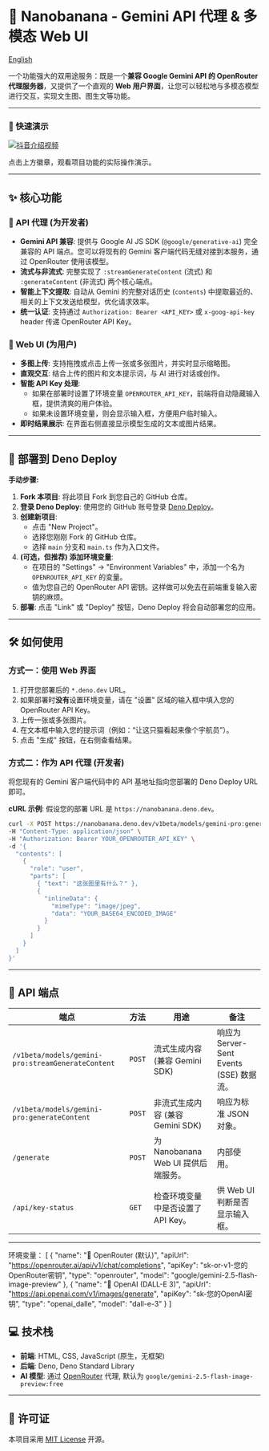 # 🍌 Nanobanana - Gemini API 代理 & 多模态 Web UI

[English](./README.en.md)


一个功能强大的双用途服务：既是一个**兼容 Google Gemini API 的 OpenRouter 代理服务器**，又提供了一个直观的 **Web 用户界面**，让您可以轻松地与多模态模型进行交互，实现文生图、图生文等功能。

---

### 🎥 快速演示

[![抖音介绍视频](https://img.shields.io/badge/观看抖音视频-点击跳转-161823?style=for-the-badge&logo=douyin)](https://www.douyin.com/video/7545761080266460456)

点击上方徽章，观看项目功能的实际操作演示。

---

## ✨ 核心功能

### 🚀 API 代理 (为开发者)

*   **Gemini API 兼容**: 提供与 Google AI JS SDK (`@google/generative-ai`) 完全兼容的 API 端点。您可以将现有的 Gemini 客户端代码无缝对接到本服务，通过 OpenRouter 使用该模型。
*   **流式与非流式**: 完整实现了 `:streamGenerateContent` (流式) 和 `:generateContent` (非流式) 两个核心端点。
*   **智能上下文提取**: 自动从 Gemini 的完整对话历史 (`contents`) 中提取最近的、相关的上下文发送给模型，优化请求效率。
*   **统一认证**: 支持通过 `Authorization: Bearer <API_KEY>` 或 `x-goog-api-key` header 传递 OpenRouter API Key。

### 🎨 Web UI (为用户)

*   **多图上传**: 支持拖拽或点击上传一张或多张图片，并实时显示缩略图。
*   **直观交互**: 结合上传的图片和文本提示词，与 AI 进行对话或创作。
*   **智能 API Key 处理**:
    *   如果在部署时设置了环境变量 `OPENROUTER_API_KEY`，前端将自动隐藏输入框，提供清爽的用户体验。
    *   如果未设置环境变量，则会显示输入框，方便用户临时输入。
*   **即时结果展示**: 在界面右侧直接显示模型生成的文本或图片结果。

---

## 🚀 部署到 Deno Deploy

**手动步骤:**

1.  **Fork 本项目**: 将此项目 Fork 到您自己的 GitHub 仓库。
2.  **登录 Deno Deploy**: 使用您的 GitHub 账号登录 [Deno Deploy](https://dash.deno.com/projects)。
3.  **创建新项目**:
    *   点击 "New Project"。
    *   选择您刚刚 Fork 的 GitHub 仓库。
    *   选择 `main` 分支和 `main.ts` 作为入口文件。
4.  **(可选，但推荐) 添加环境变量**:
    *   在项目的 "Settings" -> "Environment Variables" 中，添加一个名为 `OPENROUTER_API_KEY` 的变量。
    *   值为您自己的 OpenRouter API 密钥。这样做可以免去在前端重复输入密钥的麻烦。
5.  **部署**: 点击 "Link" 或 "Deploy" 按钮，Deno Deploy 将会自动部署您的应用。

---

## 🛠️ 如何使用

### 方式一：使用 Web 界面

1.  打开您部署后的 `*.deno.dev` URL。
2.  如果部署时**没有**设置环境变量，请在 "设置" 区域的输入框中填入您的 OpenRouter API Key。
3.  上传一张或多张图片。
4.  在文本框中输入您的提示词（例如：“让这只猫看起来像个宇航员”）。
5.  点击 "生成" 按钮，在右侧查看结果。

### 方式二：作为 API 代理 (开发者)

将您现有的 Gemini 客户端代码中的 API 基地址指向您部署的 Deno Deploy URL 即可。

**cURL 示例**:
假设您的部署 URL 是 `https://nanobanana.deno.dev`。

```bash
curl -X POST https://nanobanana.deno.dev/v1beta/models/gemini-pro:generateContent \
-H "Content-Type: application/json" \
-H "Authorization: Bearer YOUR_OPENROUTER_API_KEY" \
-d '{
  "contents": [
    {
      "role": "user",
      "parts": [
        { "text": "这张图里有什么？" },
        {
          "inlineData": {
            "mimeType": "image/jpeg",
            "data": "YOUR_BASE64_ENCODED_IMAGE"
          }
        }
      ]
    }
  ]
}'
```

---

## 📡 API 端点

| 端点                                               | 方法   | 用途                               | 备注                                         |
| -------------------------------------------------- | ------ | ---------------------------------- | -------------------------------------------- |
| `/v1beta/models/gemini-pro:streamGenerateContent`  | `POST` | 流式生成内容 (兼容 Gemini SDK)     | 响应为 Server-Sent Events (SSE) 数据流。     |
| `/v1beta/models/gemini-pro:generateContent`        | `POST` | 非流式生成内容 (兼容 Gemini SDK)   | 响应为标准 JSON 对象。                       |
| `/generate`                                        | `POST` | 为 Nanobanana Web UI 提供后端服务。 | 内部使用。                                   |
| `/api/key-status`                                  | `GET`  | 检查环境变量中是否设置了 API Key。 | 供 Web UI 判断是否显示输入框。               |

---
环境变量：
[
  {
    "name": "🚀 OpenRouter (默认)",
    "apiUrl": "https://openrouter.ai/api/v1/chat/completions",
    "apiKey": "sk-or-v1-您的OpenRouter密钥",
    "type": "openrouter",
    "model": "google/gemini-2.5-flash-image-preview"
  },
  {
    "name": "🎨 OpenAI (DALL-E 3)",
    "apiUrl": "https://api.openai.com/v1/images/generate",
    "apiKey": "sk-您的OpenAI密钥",
    "type": "openai_dalle",
    "model": "dall-e-3"
  }
]

## 💻 技术栈

-   **前端**: HTML, CSS, JavaScript (原生，无框架)
-   **后端**: Deno, Deno Standard Library
-   **AI 模型**: 通过 [OpenRouter](https://openrouter.ai/) 代理, 默认为 `google/gemini-2.5-flash-image-preview:free`

---

## 📜 许可证

本项目采用 [MIT License](LICENSE) 开源。
